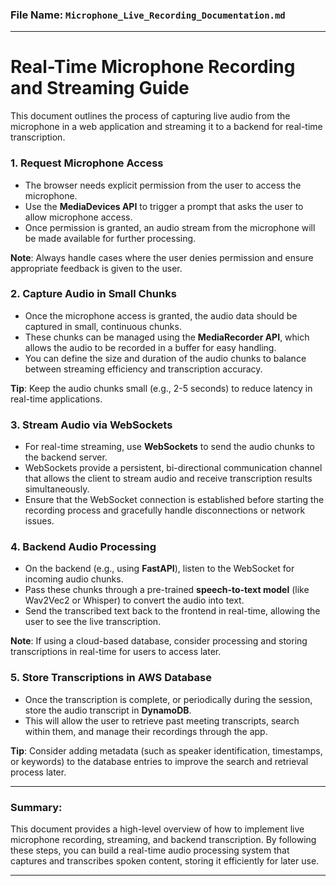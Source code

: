 ### **File Name**: `Microphone_Live_Recording_Documentation.md`

---

# **Real-Time Microphone Recording and Streaming Guide**

This document outlines the process of capturing live audio from the microphone in a web application and streaming it to a backend for real-time transcription.

### **1. Request Microphone Access**
   - The browser needs explicit permission from the user to access the microphone.
   - Use the **MediaDevices API** to trigger a prompt that asks the user to allow microphone access.
   - Once permission is granted, an audio stream from the microphone will be made available for further processing.

   **Note**: Always handle cases where the user denies permission and ensure appropriate feedback is given to the user.

### **2. Capture Audio in Small Chunks**
   - Once the microphone access is granted, the audio data should be captured in small, continuous chunks.
   - These chunks can be managed using the **MediaRecorder API**, which allows the audio to be recorded in a buffer for easy handling.
   - You can define the size and duration of the audio chunks to balance between streaming efficiency and transcription accuracy.

   **Tip**: Keep the audio chunks small (e.g., 2-5 seconds) to reduce latency in real-time applications.

### **3. Stream Audio via WebSockets**
   - For real-time streaming, use **WebSockets** to send the audio chunks to the backend server.
   - WebSockets provide a persistent, bi-directional communication channel that allows the client to stream audio and receive transcription results simultaneously.
   - Ensure that the WebSocket connection is established before starting the recording process and gracefully handle disconnections or network issues.

### **4. Backend Audio Processing**
   - On the backend (e.g., using **FastAPI**), listen to the WebSocket for incoming audio chunks.
   - Pass these chunks through a pre-trained **speech-to-text model** (like Wav2Vec2 or Whisper) to convert the audio into text.
   - Send the transcribed text back to the frontend in real-time, allowing the user to see the live transcription.

   **Note**: If using a cloud-based database, consider processing and storing transcriptions in real-time for users to access later.

### **5. Store Transcriptions in AWS Database**
   - Once the transcription is complete, or periodically during the session, store the audio transcript in **DynamoDB**.
   - This will allow the user to retrieve past meeting transcripts, search within them, and manage their recordings through the app.

   **Tip**: Consider adding metadata (such as speaker identification, timestamps, or keywords) to the database entries to improve the search and retrieval process later.

---

### **Summary**:
This document provides a high-level overview of how to implement live microphone recording, streaming, and backend transcription. By following these steps, you can build a real-time audio processing system that captures and transcribes spoken content, storing it efficiently for later use.

---